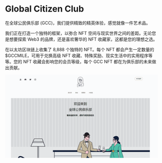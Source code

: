 # Global Citizen Club

在全球公民俱乐部 (GCC)，我们提供精致的精英体验，感觉就像一件艺术品。

我们正在打造一个独特的框架，以弥合 NFT 空间与现实世界之间的差距。无论您是想要探索 Web3 的品牌，还是喜欢奢华的 NFT 收藏家，这都是您的理想之选。

在以太坊区块链上收集了 8,888 个独特的 NFT。每个 NFT 都会产生一定数量的 $GCCMILE，可用于兑换高级 NFT 收藏、特殊奖励、现实生活中的实用程序等等。您的 NFT 收藏会影响您的会员等级，每个 GCC NFT 都在为俱乐部的未来做出贡献。



![NFT](qwrqw.png)

